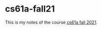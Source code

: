 # cs61a-fall21

This is my notes of the course [cs61a fall 2021](https://inst.eecs.berkeley.edu/~cs61a/fa21/).
